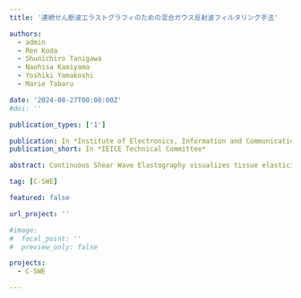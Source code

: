 ```yaml
---
title: '連続せん断波エラストグラフィのための混合ガウス反射波フィルタリング手法'

authors:
  - admin
  - Ren Koda
  - Shunichiro Tanigawa
  - Naohisa Kamiyama
  - Yoshiki Yamakoshi
  - Marie Tabaru

date: '2024-08-27T00:00:00Z'
#doi: ''

publication_types: ['1']

publication: In *Institute of Electronics, Information and Communication Engineers Technical Committee*
publication_short: In *IEICE Technical Committee*

abstract: Continuous Shear Wave Elastography visualizes tissue elasticity based on shear wave velocity by an external vibrator. In liver imaging, the vibrator and ultrasound prove are placed at the ninth intercostal space. Vibration of ribs generates shear wave components which are not parallel to the imaging plane. This study proposes a filter to remove these non-parallel components, extracting parallel components for shear wave velocity measurement. The filter adapts its parameters based on shear wave speed, propagation direction, and signal intensity, enabling stable biological signal measurement. The proposed filter’s validity was confirmed through phantom and volunteer tests.

tag: [C-SWE]

featured: false

url_project: ''

#image:
#  focal_point: ''
#  preview_only: false

projects:
  - C-SWE

---
```

